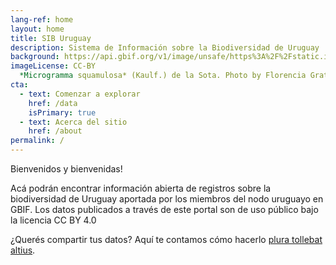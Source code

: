 ```yaml
---
lang-ref: home
layout: home
title: SIB Uruguay
description: Sistema de Información sobre la Biodiversidad de Uruguay
background: https://api.gbif.org/v1/image/unsafe/https%3A%2F%2Fstatic.inaturalist.org%2Fphotos%2F60070380%2Foriginal.jpeg%3F1579695925
imageLicense: CC-BY
  *Microgramma squamulosa* (Kaulf.) de la Sota. Photo by Florencia Grattarola via [iNaturalist](https://www.gbif.org/occurrence/2574046426)
cta:
  - text: Comenzar a explorar
    href: /data
    isPrimary: true
  - text: Acerca del sitio
    href: /about
permalink: /
---
```


Bienvenidos y bienvenidas!

Acá podrán encontrar información abierta de registros sobre la biodiversidad de Uruguay aportada por los miembros del nodo uruguayo en GBIF. 
Los datos publicados a través de este portal son de uso público bajo la licencia CC BY 4.0 

¿Querés compartir tus datos? Aquí te contamos cómo hacerlo [plura
tollebat altius](http://virgineusque.net/est.html).


